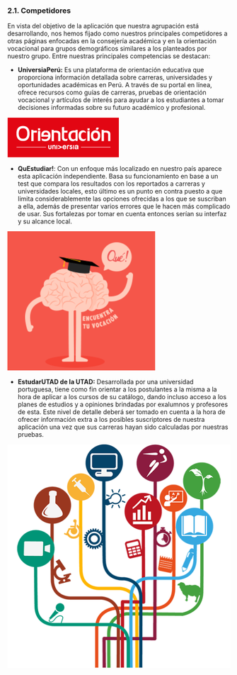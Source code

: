 ### 2.1. Competidores
En vista del objetivo de la aplicación que nuestra agrupación está desarrollando, nos hemos fijado como nuestros principales competidores a otras páginas enfocadas en la consejería académica y en la orientación vocacional para grupos demográficos similares a los planteados por nuestro grupo. Entre nuestras principales competencias se destacan:

- **UniversiaPerú:** Es una plataforma de orientación educativa que proporciona información detallada sobre carreras, universidades y oportunidades académicas en Perú. A través de su portal en línea, ofrece recursos como guías de carreras, pruebas de orientación vocacional y artículos de interés para ayudar a los estudiantes a tomar decisiones informadas sobre su futuro académico y profesional.
 
![](images/universia.png)

- **QuEstudiar!**: Con un enfoque más localizado en nuestro país aparece esta aplicación independiente. Basa su funcionamiento en base a un test que compara los resultados con los reportados a carreras y universidades locales, esto último es un punto en contra puesto a que limita considerablemente las opciones ofrecidas a los que se suscriban a ella, además de presentar varios errores que le hacen más complicado de usar. Sus fortalezas por tomar en cuenta entonces serían su interfaz y su alcance local.

![](images/que.png)

- **EstudarUTAD de la UTAD:** Desarrollada por una universidad portuguesa, tiene como fin orientar a los postulantes a la misma a la hora de aplicar a los cursos de su catálogo, dando incluso acceso a los planes de estudios y a opiniones brindadas por exalumnos y profesores de esta. Este nivel de detalle deberá ser tomado en cuenta a la hora de ofrecer información extra a los posibles suscriptores de nuestra aplicación una vez que sus carreras hayan sido calculadas por nuestras pruebas.  

![](images/udt.png)